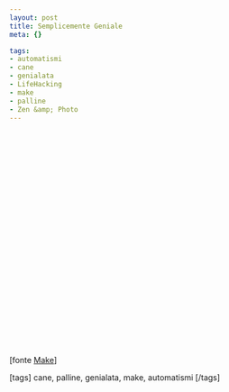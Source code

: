 ```yaml
--- 
layout: post
title: Semplicemente Geniale
meta: {}

tags: 
- automatismi
- cane
- genialata
- LifeHacking
- make
- palline
- Zen &amp; Photo
---
```

<object width="535" height="400"><param name="movie" value="http://www.youtube.com/v/4PcL6-mjRNk&rel=1"></param><param name="wmode" value="transparent"></param><embed src="http://www.youtube.com/v/4PcL6-mjRNk&rel=1" type="application/x-shockwave-flash" wmode="transparent" width="535" height="400"></embed></object>  
[fonte [Make](http://blog.makezine.com/archive/2008/03/dog_feeds_ball_throwing_m.html?CMP=OTC-0D6B48984890)]  
  
[tags] cane, palline, genialata, make, automatismi [/tags] 
